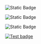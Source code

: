 ![Static Badge](https://img.shields.io/badge/Python-3776AB?style=for-the-badge&logo=python&logoColor=white)

![Static Badge](https://img.shields.io/badge/GNU_AGPLv3-purple)

![Static Badge](https://img.shields.io/badge/Linux-FCC624?style=for-the-badge&logo=linux&logoColor=black)

<!-- ![Deploy badge](https://github.com/RAV-Organization/SE_HW_1/actions/workflows/python-app.yml/badge.svg) -->

[![Test badge](https://github.com/RAV-Organization/SE_HW_2/actions/workflows/python-app.yml/badge.svg)](https://github.com/RAV-Organization/SE_HW_2/actions/workflows/python-app.yml)

